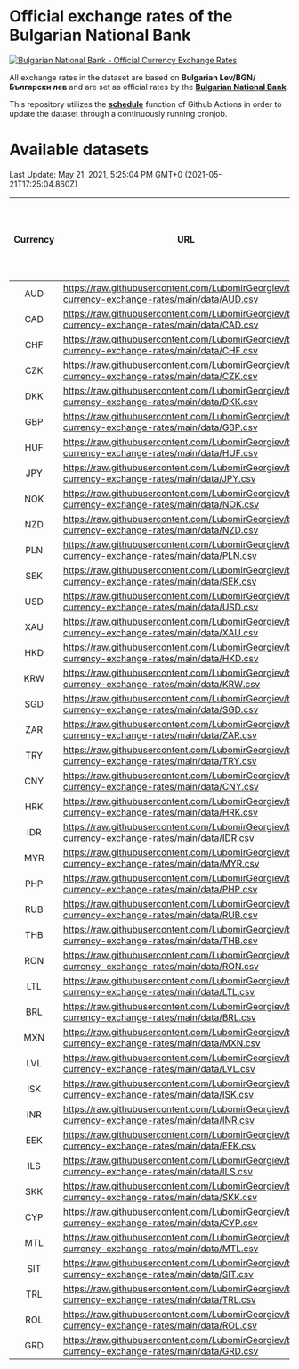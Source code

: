 # Official exchange rates of the Bulgarian National Bank

[![Bulgarian National Bank - Official Currency Exchange Rates](https://github.com/LubomirGeorgiev/bnb-currency-exchange-rates/actions/workflows/update-rates.yml/badge.svg?branch=main)](https://github.com/LubomirGeorgiev/bnb-currency-exchange-rates/actions/workflows/update-rates.yml)

All exchange rates in the dataset are based on **Bulgarian Lev/BGN/Български лев** and are set as official rates by the [**Bulgarian National Bank**](https://www.bnb.bg/Statistics/StExternalSector/StExchangeRates/StERForeignCurrencies/index.htm?toLang=_EN).

This repository utilizes the [**schedule**](https://docs.github.com/en/actions/reference/events-that-trigger-workflows) function of Github Actions in order to update the dataset through a continuously running cronjob.

# Available datasets

<!-- START LINKS (DO NOT EVER FU*ING DELETE THIS COMMENT FOR THE LOVE OF YOUR LIFE!!! IF YOU ARE CURIOS HOW IT WORKS, YOU CAN HAVE A LOOK AT ./src/updateReadme.ts) -->

Last Update: May 21, 2021, 5:25:04 PM GMT+0 (2021-05-21T17:25:04.860Z)

| Currency | URL                                                                                             | Number of records | Number of missing days that were filled in |
| :------: | ----------------------------------------------------------------------------------------------- | :---------------: | :----------------------------------------: |
|   AUD    | https://raw.githubusercontent.com/LubomirGeorgiev/bnb-currency-exchange-rates/main/data/AUD.csv |       7769        |                    2392                    |
|   CAD    | https://raw.githubusercontent.com/LubomirGeorgiev/bnb-currency-exchange-rates/main/data/CAD.csv |       7769        |                    2392                    |
|   CHF    | https://raw.githubusercontent.com/LubomirGeorgiev/bnb-currency-exchange-rates/main/data/CHF.csv |       7769        |                    2392                    |
|   CZK    | https://raw.githubusercontent.com/LubomirGeorgiev/bnb-currency-exchange-rates/main/data/CZK.csv |       7769        |                    2392                    |
|   DKK    | https://raw.githubusercontent.com/LubomirGeorgiev/bnb-currency-exchange-rates/main/data/DKK.csv |       7769        |                    2392                    |
|   GBP    | https://raw.githubusercontent.com/LubomirGeorgiev/bnb-currency-exchange-rates/main/data/GBP.csv |       7769        |                    2392                    |
|   HUF    | https://raw.githubusercontent.com/LubomirGeorgiev/bnb-currency-exchange-rates/main/data/HUF.csv |       7769        |                    2392                    |
|   JPY    | https://raw.githubusercontent.com/LubomirGeorgiev/bnb-currency-exchange-rates/main/data/JPY.csv |       7769        |                    2392                    |
|   NOK    | https://raw.githubusercontent.com/LubomirGeorgiev/bnb-currency-exchange-rates/main/data/NOK.csv |       7769        |                    2392                    |
|   NZD    | https://raw.githubusercontent.com/LubomirGeorgiev/bnb-currency-exchange-rates/main/data/NZD.csv |       7769        |                    2392                    |
|   PLN    | https://raw.githubusercontent.com/LubomirGeorgiev/bnb-currency-exchange-rates/main/data/PLN.csv |       7769        |                    2392                    |
|   SEK    | https://raw.githubusercontent.com/LubomirGeorgiev/bnb-currency-exchange-rates/main/data/SEK.csv |       7769        |                    2392                    |
|   USD    | https://raw.githubusercontent.com/LubomirGeorgiev/bnb-currency-exchange-rates/main/data/USD.csv |       7769        |                    2392                    |
|   XAU    | https://raw.githubusercontent.com/LubomirGeorgiev/bnb-currency-exchange-rates/main/data/XAU.csv |       7769        |                    2394                    |
|   HKD    | https://raw.githubusercontent.com/LubomirGeorgiev/bnb-currency-exchange-rates/main/data/HKD.csv |       7467        |                    2301                    |
|   KRW    | https://raw.githubusercontent.com/LubomirGeorgiev/bnb-currency-exchange-rates/main/data/KRW.csv |       7467        |                    2301                    |
|   SGD    | https://raw.githubusercontent.com/LubomirGeorgiev/bnb-currency-exchange-rates/main/data/SGD.csv |       7467        |                    2301                    |
|   ZAR    | https://raw.githubusercontent.com/LubomirGeorgiev/bnb-currency-exchange-rates/main/data/ZAR.csv |       7467        |                    2301                    |
|   TRY    | https://raw.githubusercontent.com/LubomirGeorgiev/bnb-currency-exchange-rates/main/data/TRY.csv |       5960        |                    1842                    |
|   CNY    | https://raw.githubusercontent.com/LubomirGeorgiev/bnb-currency-exchange-rates/main/data/CNY.csv |       5840        |                    1806                    |
|   HRK    | https://raw.githubusercontent.com/LubomirGeorgiev/bnb-currency-exchange-rates/main/data/HRK.csv |       5840        |                    1806                    |
|   IDR    | https://raw.githubusercontent.com/LubomirGeorgiev/bnb-currency-exchange-rates/main/data/IDR.csv |       5840        |                    1806                    |
|   MYR    | https://raw.githubusercontent.com/LubomirGeorgiev/bnb-currency-exchange-rates/main/data/MYR.csv |       5840        |                    1806                    |
|   PHP    | https://raw.githubusercontent.com/LubomirGeorgiev/bnb-currency-exchange-rates/main/data/PHP.csv |       5840        |                    1806                    |
|   RUB    | https://raw.githubusercontent.com/LubomirGeorgiev/bnb-currency-exchange-rates/main/data/RUB.csv |       5840        |                    1806                    |
|   THB    | https://raw.githubusercontent.com/LubomirGeorgiev/bnb-currency-exchange-rates/main/data/THB.csv |       5840        |                    1806                    |
|   RON    | https://raw.githubusercontent.com/LubomirGeorgiev/bnb-currency-exchange-rates/main/data/RON.csv |       5781        |                    1788                    |
|   LTL    | https://raw.githubusercontent.com/LubomirGeorgiev/bnb-currency-exchange-rates/main/data/LTL.csv |       5142        |                    1571                    |
|   BRL    | https://raw.githubusercontent.com/LubomirGeorgiev/bnb-currency-exchange-rates/main/data/BRL.csv |       4870        |                    1509                    |
|   MXN    | https://raw.githubusercontent.com/LubomirGeorgiev/bnb-currency-exchange-rates/main/data/MXN.csv |       4870        |                    1509                    |
|   LVL    | https://raw.githubusercontent.com/LubomirGeorgiev/bnb-currency-exchange-rates/main/data/LVL.csv |       4779        |                    1459                    |
|   ISK    | https://raw.githubusercontent.com/LubomirGeorgiev/bnb-currency-exchange-rates/main/data/ISK.csv |       4767        |                    1468                    |
|   INR    | https://raw.githubusercontent.com/LubomirGeorgiev/bnb-currency-exchange-rates/main/data/INR.csv |       4503        |                    1395                    |
|   EEK    | https://raw.githubusercontent.com/LubomirGeorgiev/bnb-currency-exchange-rates/main/data/EEK.csv |       3987        |                    1213                    |
|   ILS    | https://raw.githubusercontent.com/LubomirGeorgiev/bnb-currency-exchange-rates/main/data/ILS.csv |       3779        |                    1176                    |
|   SKK    | https://raw.githubusercontent.com/LubomirGeorgiev/bnb-currency-exchange-rates/main/data/SKK.csv |       2959        |                    901                     |
|   CYP    | https://raw.githubusercontent.com/LubomirGeorgiev/bnb-currency-exchange-rates/main/data/CYP.csv |       2895        |                    879                     |
|   MTL    | https://raw.githubusercontent.com/LubomirGeorgiev/bnb-currency-exchange-rates/main/data/MTL.csv |       2593        |                    788                     |
|   SIT    | https://raw.githubusercontent.com/LubomirGeorgiev/bnb-currency-exchange-rates/main/data/SIT.csv |       2531        |                    767                     |
|   TRL    | https://raw.githubusercontent.com/LubomirGeorgiev/bnb-currency-exchange-rates/main/data/TRL.csv |       1807        |                    548                     |
|   ROL    | https://raw.githubusercontent.com/LubomirGeorgiev/bnb-currency-exchange-rates/main/data/ROL.csv |       1686        |                    513                     |
|   GRD    | https://raw.githubusercontent.com/LubomirGeorgiev/bnb-currency-exchange-rates/main/data/GRD.csv |        361        |                    109                     |

<!-- END LINKS (DO NOT EVER FU*ING DELETE THIS COMMENT FOR THE LOVE OF YOUR LIFE!!! IF YOU ARE CURIOS HOW IT WORKS, YOU CAN HAVE A LOOK AT ./src/updateReadme.ts) -->
